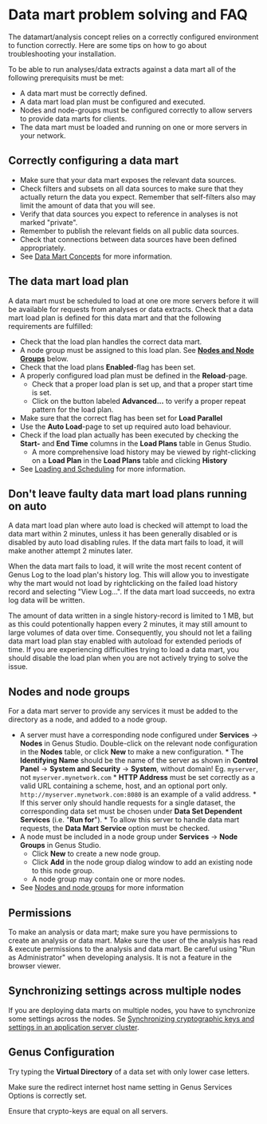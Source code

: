 # Data mart problem solving and FAQ

The datamart/analysis concept relies on a correctly configured environment to function correctly. Here are some tips on how to go about troubleshooting your installation.

To be able to run analyses/data extracts against a data mart all of the following prerequisits must be met:
*   A data mart must be correctly defined.
*   A data mart load plan must be configured and executed.
*   Nodes and node-groups must be configured correctly to allow servers to provide data marts for clients.
*   The data mart must be loaded and running on one or more servers in your network.

## Correctly configuring a data mart
*   Make sure that your data mart exposes the relevant data sources. 
*   Check filters and subsets on all data sources to make sure that they actually return the data you expect. Remember that self-filters also may limit the amount of data that you will see.
*   Verify that data sources you expect to reference in analyses is not marked "private".
*   Remember to publish the relevant fields on all public data sources. 
*   Check that connections between data sources have been defined appropriately.
*   See [Data Mart Concepts](data-mart-concepts.md) for more information. 

## The data mart load plan
A data mart must be scheduled to load at one ore more servers before it will be available for requests from analyses or data extracts. Check that a data mart load plan is defined for this data mart and that the following requirements are fulfilled:
*   Check that the load plan handles the correct data mart.
*   A node group must be assigned to this load plan. See **[Nodes and Node Groups](#nodes-and-node-groups)** below. 
*   Check that the load plans **Enabled**-flag has been set.
*   A properly configured load plan must be defined in the **Reload**-page. 
    *   Check that a proper load plan is set up,  and that a proper start time is set.
    *   Click on the button labeled **Advanced...** to verify a proper repeat pattern for the load plan.
*   Make sure that the correct flag has been set for **Load Parallel**
*   Use the **Auto Load**-page to set up required auto load behaviour. 
*   Check if the load plan actually has been executed by checking the **Start-** and **End Time** columns in the **Load Plans** table in Genus Studio. 
    *   A more comprehensive load history may be viewed by right-clicking on a **Load Plan** in the **Load Plans** table and clicking **History**
*   See [Loading and Scheduling](data-mart-loading.md) for more information.

## Don't leave faulty data mart load plans running on auto
A data mart load plan where auto load is checked will attempt to load the data mart within 2 minutes, unless it has been generally disabled or is disabled by auto load disabling rules. If the data mart fails to load, it will make another attempt 2 minutes later.

When the data mart fails to load, it will write the most recent content of Genus Log to the load plan's history log. This will allow you to  investigate why the mart would not load by rightclicking on the failed load history record and selecting "View Log...". If the data mart load succeeds, no extra log data will be written.

The amount of data written in a single history-record is limited to 1 MB, but as this could potentionally happen every 2 minutes, it may still amount to large volumes of data over time. Consequently, you should not let a failing data mart load plan stay enabled with autoload for extended periods of time. If you are experiencing difficulties trying to load a data mart, you should disable the load plan when you are not actively trying to solve the issue. 

## Nodes and node groups
For a data mart server to provide any services it must be added to the directory as a node, and added to a node group.
*    A server must have a corresponding node configured under **Services** -> **Nodes** in Genus Studio. Double-click on the relevant node configuration in the **Nodes** table, or click **New** to make a new configuration.
    *   The **Identifying Name** should be the name of the server as shown in **Control Panel** -> **System and Security** -> **System**, without domain! Eg. `myserver`, not `myserver.mynetwork.com` 
    *   **HTTP Address** must be set correctly as a valid URL containing a scheme, host, and an optional port only. `http://myserver.mynetwork.com:8080` is an example of a valid address.
    *   If this server only should handle requests for a single dataset, the corresponding data set must be chosen under **Data Set Dependent Services** (i.e. "**Run for**").
    *   To allow this server to handle data mart requests, the **Data Mart Service** option must be checked. 
*   A node must be included in a node group under **Services** -> **Node Groups** in Genus Studio.
    *   Click **New** to create a new node group.
    *   Click **Add** in the node group dialog window to add an existing node to this node group.
    *   A node group may contain one or more nodes.
*   See [Nodes and node groups](../../../developers/defining-an-app-model/services/nodes-and-node-groups.md) for more information

## Permissions
To make an analysis or data mart; make sure you have permissions to create an analysis or data mart. Make sure the user of the analysis has read & execute permissions to the analysis and data mart. Be careful using "Run as Administrator" when developing analysis. It is not a feature in the browser viewer.

## Synchronizing settings across multiple nodes
If you are deploying data marts on multiple nodes, you have to synchronize some settings across the nodes. Se [Synchronizing cryptographic keys and settings in an application server cluster](../../../developers/installation-and-configuration/configure-and-maintain-genus-server/synchronizing-crypto-keys-in-a-cluster.md).

## Genus Configuration

Try typing the **Virtual Directory** of a data set with only lower case letters.

Make sure the redirect internet host name setting in Genus Services Options is correctly set.

Ensure that crypto-keys are equal on all servers.
